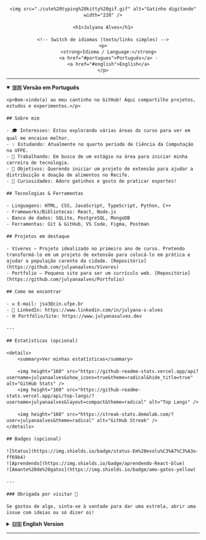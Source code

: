 <div align="center">

	<img src="./cute%20typing%20kitty%20gif.gif" alt="Gatinho digitando" width="220" />

	<h1>Julyana Alves</h1>
  
	<!-- Switch de idiomas (texto/links simples) -->
	<p>
		<strong>Idioma / Language:</strong>
		<a href="#portugues">Português</a> ·
		<a href="#english">English</a>
	</p>

</div>

---

<a id="portugues"></a>
<details open>
	<summary><strong>🇧🇷 Versão em Português</strong></summary>

	<p>Bem-vindo(a) ao meu cantinho no GitHub! Aqui compartilho projetos, estudos e experimentos.</p>

	## Sobre mim

	- 🎓 Interesses: Estou explorando várias áreas do curso para ver em qual me encaixo melhor.
	- 💡 Estudando: Atualmente no quarto período de Ciência da Computação na UFPE.
	- 🚀 Trabalhando: Em busca de um estágio na área para iniciar minha carreira de tecnologia.
	- 🎯 Objetivos: Querendo iniciar um projeto de extensão para ajudar a distribuição e doação de alimentos no Recife.
	- 💬 Curiosidades: Adoro gatinhos e gosto de praticar esportes!

	## Tecnologias & Ferramentas

	- Linguagens: HTML, CSS, JavaScript, TypeScript, Python, C++
	- Frameworks/Bibliotecas: React, Node.js
	- Banco de dados: SQLite, PostgreSQL, MongoDB
	- Ferramentas: Git & GitHub, VS Code, Figma, Postman

	## Projetos em destaque

	- Víveres — Projeto idealizado no primeiro ano de curso. Pretendo transformá-lo em um projeto de extensão para colocá-lo em prática e ajudar a população carente da cidade. [Repositório](https://github.com/julyanaalves/Viveres)
	- Portfolio — Pequeno site para ser um currículo web. [Repositório](https://github.com/julyanaalves/Portfolio)

	## Como me encontrar

	- ✉️ E-mail: jsa3@cin.ufpe.br
	- 💼 LinkedIn: https://www.linkedin.com/in/julyana-s-alves
	- 🌐 Portfólio/Site: https://www.julyanasalves.dev

	---

	## Estatísticas (opcional)

	<details>
		<summary>Ver minhas estatísticas</summary>
    
		<img height="160" src="https://github-readme-stats.vercel.app/api?username=julyanaalves&show_icons=true&theme=radical&hide_title=true" alt="GitHub Stats" />
		<img height="160" src="https://github-readme-stats.vercel.app/api/top-langs/?username=julyanaalves&layout=compact&theme=radical" alt="Top Langs" />
    
		<img height="160" src="https://streak-stats.demolab.com/?user=julyanaalves&theme=radical" alt="GitHub Streak" />
	</details>

	## Badges (opcional)

	![Status](https://img.shields.io/badge/status-Em%20evolu%C3%A7%C3%A3o-ff69b4)
	![Aprendendo](https://img.shields.io/badge/aprendendo-React-blue)
	![Amante%20de%20gatos](https://img.shields.io/badge/amo-gatos-yellow)

	---

	### Obrigada por visitar 💖

	Se gostou de algo, sinta-se à vontade para dar uma estrela, abrir uma issue com ideias ou só dizer oi!

</details>

<a id="english"></a>
<details>
	<summary><strong>🇺🇸 English Version</strong></summary>


	<p>Welcome to my GitHub space! Here I share projects, study notes, and experiments.</p>

	## About me

	- 🎓 Interests: I’m exploring different areas of my degree to find where I fit best.
	- 💡 Studying: Currently in the 4th semester of Computer Science at UFPE.
	- 🚀 Working: Looking for an internship to kickstart my career in tech.
	- 🎯 Goals: Planning to start an outreach project to support food distribution and donations in Recife.
	- 💬 Fun facts: I love kittens and enjoy practicing sports!

	## Tech & Tools

	- Languages: HTML, CSS, JavaScript, TypeScript, Python, C++
	- Frameworks/Libraries: React, Node.js
	- Databases: SQLite, PostgreSQL, MongoDB
	- Tools: Git & GitHub, VS Code, Figma, Postman

	## Featured projects

	- Víveres — Project conceived in my first year. I plan to turn it into an outreach initiative to put it into practice and help people in need in my city. [Repo](https://github.com/julyanaalves/Viveres)
	- Portfolio — A small website that serves as a web résumé. [Repo](https://github.com/julyanaalves/Portfolio)

	## Find me

	- ✉️ Email: jsa3@cin.ufpe.br
	- 💼 LinkedIn: https://www.linkedin.com/in/julyana-s-alves
	- 🌐 Portfolio/Site: https://www.julyanasalves.dev

	---

	## Stats (optional)

	<details>
		<summary>See my stats</summary>
    
		<img height="160" src="https://github-readme-stats.vercel.app/api?username=julyanaalves&show_icons=true&theme=radical&hide_title=true" alt="GitHub Stats" />
		<img height="160" src="https://github-readme-stats.vercel.app/api/top-langs/?username=julyanaalves&layout=compact&theme=radical" alt="Top Langs" />
    
		<!-- Streak (optional) -->
		<!-- <img height="160" src="https://streak-stats.demolab.com/?user=julyanaalves&theme=radical" alt="GitHub Streak" /> -->
	</details>

	## Badges (optional)

	![Status](https://img.shields.io/badge/status-Work%20in%20progress-ff69b4)
	![Learning](https://img.shields.io/badge/learning-React-blue)
	![Cat%20lover](https://img.shields.io/badge/cat-lover-yellow)

	---

	### Thanks for stopping by 💖

	If you like something, feel free to star, open an issue with ideas, or just say hi!

</details>

---
